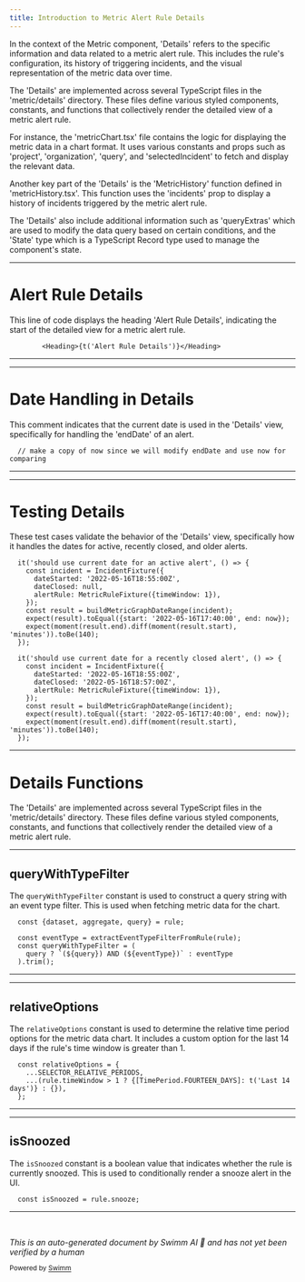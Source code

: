 ```yaml
---
title: Introduction to Metric Alert Rule Details
---
```

In the context of the Metric component, 'Details' refers to the specific information and data related to a metric alert rule. This includes the rule's configuration, its history of triggering incidents, and the visual representation of the metric data over time.

The 'Details' are implemented across several TypeScript files in the 'metric/details' directory. These files define various styled components, constants, and functions that collectively render the detailed view of a metric alert rule.

For instance, the 'metricChart.tsx' file contains the logic for displaying the metric data in a chart format. It uses various constants and props such as 'project', 'organization', 'query', and 'selectedIncident' to fetch and display the relevant data.

Another key part of the 'Details' is the 'MetricHistory' function defined in 'metricHistory.tsx'. This function uses the 'incidents' prop to display a history of incidents triggered by the metric alert rule.

The 'Details' also include additional information such as 'queryExtras' which are used to modify the data query based on certain conditions, and the 'State' type which is a TypeScript Record type used to manage the component's state.

<SwmSnippet path="/static/app/views/alerts/rules/metric/details/sidebar.tsx" line="218">

---

# Alert Rule Details

This line of code displays the heading 'Alert Rule Details', indicating the start of the detailed view for a metric alert rule.

```tsx
        <Heading>{t('Alert Rule Details')}</Heading>
```

---

</SwmSnippet>

<SwmSnippet path="/static/app/views/alerts/rules/metric/details/utils.tsx" line="23">

---

# Date Handling in Details

This comment indicates that the current date is used in the 'Details' view, specifically for handling the 'endDate' of an alert.

```tsx
  // make a copy of now since we will modify endDate and use now for comparing
```

---

</SwmSnippet>

<SwmSnippet path="/static/app/views/alerts/rules/metric/details/utils.spec.tsx" line="18">

---

# Testing Details

These test cases validate the behavior of the 'Details' view, specifically how it handles the dates for active, recently closed, and older alerts.

```tsx
  it('should use current date for an active alert', () => {
    const incident = IncidentFixture({
      dateStarted: '2022-05-16T18:55:00Z',
      dateClosed: null,
      alertRule: MetricRuleFixture({timeWindow: 1}),
    });
    const result = buildMetricGraphDateRange(incident);
    expect(result).toEqual({start: '2022-05-16T17:40:00', end: now});
    expect(moment(result.end).diff(moment(result.start), 'minutes')).toBe(140);
  });

  it('should use current date for a recently closed alert', () => {
    const incident = IncidentFixture({
      dateStarted: '2022-05-16T18:55:00Z',
      dateClosed: '2022-05-16T18:57:00Z',
      alertRule: MetricRuleFixture({timeWindow: 1}),
    });
    const result = buildMetricGraphDateRange(incident);
    expect(result).toEqual({start: '2022-05-16T17:40:00', end: now});
    expect(moment(result.end).diff(moment(result.start), 'minutes')).toBe(140);
  });
```

---

</SwmSnippet>

# Details Functions

The 'Details' are implemented across several TypeScript files in the 'metric/details' directory. These files define various styled components, constants, and functions that collectively render the detailed view of a metric alert rule.

<SwmSnippet path="/static/app/views/alerts/rules/metric/details/body.tsx" line="143">

---

## queryWithTypeFilter

The `queryWithTypeFilter` constant is used to construct a query string with an event type filter. This is used when fetching metric data for the chart.

```tsx
  const {dataset, aggregate, query} = rule;

  const eventType = extractEventTypeFilterFromRule(rule);
  const queryWithTypeFilter = (
    query ? `(${query}) AND (${eventType})` : eventType
  ).trim();
```

---

</SwmSnippet>

<SwmSnippet path="/static/app/views/alerts/rules/metric/details/body.tsx" line="149">

---

## relativeOptions

The `relativeOptions` constant is used to determine the relative time period options for the metric data chart. It includes a custom option for the last 14 days if the rule's time window is greater than 1.

```tsx
  const relativeOptions = {
    ...SELECTOR_RELATIVE_PERIODS,
    ...(rule.timeWindow > 1 ? {[TimePeriod.FOURTEEN_DAYS]: t('Last 14 days')} : {}),
  };
```

---

</SwmSnippet>

<SwmSnippet path="/static/app/views/alerts/rules/metric/details/body.tsx" line="154">

---

## isSnoozed

The `isSnoozed` constant is a boolean value that indicates whether the rule is currently snoozed. This is used to conditionally render a snooze alert in the UI.

```tsx
  const isSnoozed = rule.snooze;
```

---

</SwmSnippet>

&nbsp;

*This is an auto-generated document by Swimm AI 🌊 and has not yet been verified by a human*

<SwmMeta version="3.0.0" repo-id="Z2l0aHViJTNBJTNBc2VudHJ5LWRlbW8lM0ElM0FTd2ltbS1EZW1v" repo-name="sentry-demo" doc-type="overview"><sup>Powered by [Swimm](/)</sup></SwmMeta>
